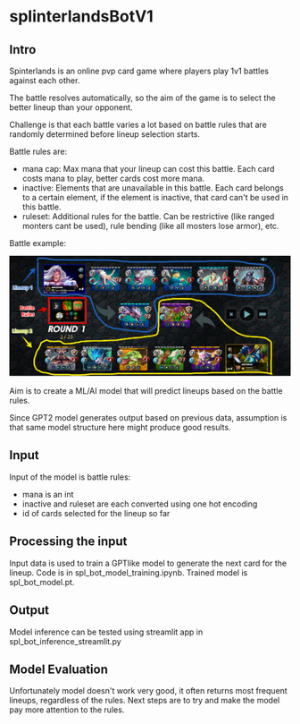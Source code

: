 # splinterlandsBotV1


## Intro
Spinterlands is an online pvp card game where players play 1v1 battles against each other. 

The battle resolves automatically, so the aim of the game is to select the better lineup than your opponent.

Challenge is that each battle varies a lot based on battle rules that are randomly determined before lineup selection starts.

Battle rules are:
* mana cap: Max mana that your lineup can cost this battle. Each card costs mana to play, better cards cost more mana.
* inactive: Elements that are unavailable in this battle. Each card belongs to a certain element, if the element is inactive, that card can't be used in this battle.
* ruleset: Additional rules for the battle. Can be restrictive (like ranged monters cant be used), rule bending (like all mosters lose armor), etc.

Battle example:

![battle example](spl_battle_example.png)

Aim is to create a ML/AI model that will predict lineups based on the battle rules. 
 
Since GPT2 model generates output based on previous data, assumption is that same model structure here might produce good results.


## Input

Input of the model is battle rules:
* mana is an int
* inactive and ruleset are each converted using one hot encoding
* id of cards selected for the lineup so far

## Processing the input

Input data is used to train a GPTlike model to generate the next card for the lineup. Code is in spl_bot_model_training.ipynb. Trained model is spl_bot_model.pt.

## Output

Model inference can be tested using streamlit app in spl_bot_inference_streamlit.py

## Model Evaluation

Unfortunately model doesn't work very good, it often returns most frequent lineups, regardless of the rules.
Next steps are to try and make the model pay more attention to the rules.

